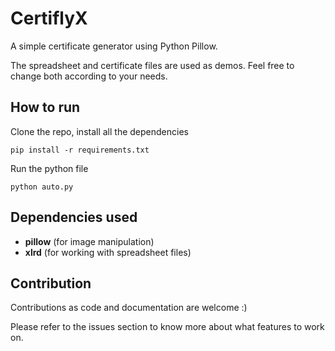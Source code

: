 # CertiflyX
A simple certificate generator using Python Pillow.

The spreadsheet and certificate files are used as demos. Feel free to change both according to your needs.

## How to run

Clone the repo, install all the dependencies
  
```
pip install -r requirements.txt
```
   
   
Run the python file
  
```
python auto.py
```
  
  
## Dependencies used
- **pillow** (for image manipulation)
- **xlrd** (for working with spreadsheet files)


## Contribution
Contributions as code and documentation are welcome :)  
  
Please refer to the issues section to know more about what features to work on.
